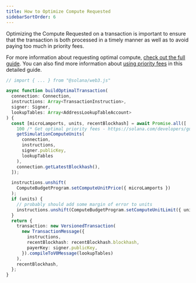```yaml
---
title: How to Optimize Compute Requested
sidebarSortOrder: 6
---
```


Optimizing the Compute Requested on a transaction is important to ensure that
the transaction is both processed in a timely manner as well as to avoid paying
too much in priority fees.

For more information about requesting optimal compute,
[check out the full guide](/content/guides/advanced/how-to-request-optimal-compute.md).
You can also find more information about
[using priority fees](/content/guides/advanced/how-to-use-priority-fees.md) in
this detailed guide.

```typescript filename="optimize-compute.ts"
// import { ... } from "@solana/web3.js"

async function buildOptimalTransaction(
  connection: Connection,
  instructions: Array<TransactionInstruction>,
  signer: Signer,
  lookupTables: Array<AddressLookupTableAccount>
) {
  const [microLamports, units, recentBlockhash] = await Promise.all([
    100 /* Get optimal priority fees - https://solana.com/developers/guides/advanced/how-to-use-priority-fees*/,
    getSimulationComputeUnits(
      connection,
      instructions,
      signer.publicKey,
      lookupTables
    ),
    connection.getLatestBlockhash(),
  ]);

  instructions.unshift(
    ComputeBudgetProgram.setComputeUnitPrice({ microLamports })
  );
  if (units) {
    // probably should add some margin of error to units
    instructions.unshift(ComputeBudgetProgram.setComputeUnitLimit({ units }));
  }
  return {
    transaction: new VersionedTransaction(
      new TransactionMessage({
        instructions,
        recentBlockhash: recentBlockhash.blockhash,
        payerKey: signer.publicKey,
      }).compileToV0Message(lookupTables)
    ),
    recentBlockhash,
  };
}
```
